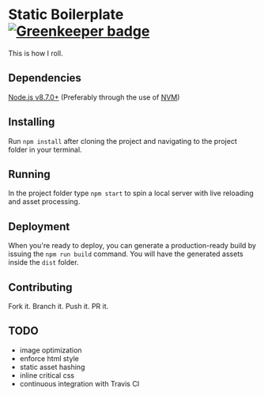 # Static Boilerplate [![Greenkeeper badge](https://badges.greenkeeper.io/ericorruption/static-boilerplate.svg)](https://greenkeeper.io/)

This is how I roll.

## Dependencies
[Node.js v8.7.0+](https://nodejs.org) (Preferably through the use of [NVM](https://github.com/creationix/nvm))

## Installing
Run `npm install` after cloning the project and navigating to the project folder in your terminal.

## Running
In the project folder type `npm start` to spin a local server with live reloading and asset processing.

## Deployment
When you're ready to deploy, you can generate a production-ready build by issuing
the `npm run build` command. You will have the generated assets inside the `dist` folder.

## Contributing
Fork it. Branch it. Push it. PR it.

## TODO
* image optimization
* enforce html style
* static asset hashing
* inline critical css
* continuous integration with Travis CI
